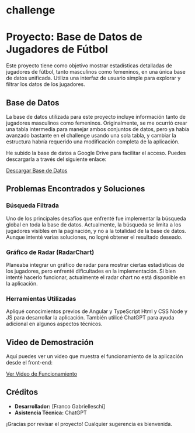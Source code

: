 # challenge
# Proyecto: Base de Datos de Jugadores de Fútbol

Este proyecto tiene como objetivo mostrar estadísticas detalladas de jugadores de fútbol, tanto masculinos como femeninos, en una única base de datos unificada. Utiliza una interfaz de usuario simple para explorar y filtrar los datos de los jugadores.

## Base de Datos

La base de datos utilizada para este proyecto incluye información tanto de jugadores masculinos como femeninos. Originalmente, se me ocurrió crear una tabla intermedia para manejar ambos conjuntos de datos, pero ya había avanzado bastante en el challenge usando una sola tabla, y cambiar la estructura habría requerido una modificación completa de la aplicación.

He subido la base de datos a Google Drive para facilitar el acceso. Puedes descargarla a través del siguiente enlace:

[Descargar Base de Datos](<[link_a_la_base_de_datos](https://drive.google.com/file/d/14UjZ4fwQMezP-tFtKF1_mCKPrJeBV6rD/view?usp=drive_link)>)

## Problemas Encontrados y Soluciones

### Búsqueda Filtrada
Uno de los principales desafíos que enfrenté fue implementar la búsqueda global en toda la base de datos. Actualmente, la búsqueda se limita a los jugadores visibles en la paginación, y no a la totalidad de la base de datos. Aunque intenté varias soluciones, no logré obtener el resultado deseado.

### Gráfico de Radar (RadarChart)
Planeaba integrar un gráfico de radar para mostrar ciertas estadísticas de los jugadores, pero enfrenté dificultades en la implementación. Si bien intenté hacerlo funcionar, actualmente el radar chart no está disponible en la aplicación.

### Herramientas Utilizadas
Apliqué conocimientos previos de Angular y TypeScript Html y CSS Node y JS para desarrollar la aplicación. También utilicé ChatGPT para ayuda adicional en algunos aspectos técnicos.

## Video de Demostración

Aquí puedes ver un video que muestra el funcionamiento de la aplicación desde el front-end:

[Ver Video de Funcionamiento](<link_al_video>)

## Créditos

- **Desarrollador:** [Franco Gabrielleschi]
- **Asistencia Técnica:** ChatGPT


¡Gracias por revisar el proyecto! Cualquier sugerencia es bienvenida.
